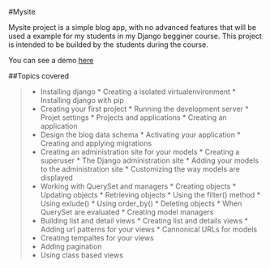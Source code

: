 #Mysite 

Mysite project is a simple blog app, with no advanced features that will be used a example for my students in my Django begginer course.
This project is intended to be builded by the students during the course.

You can see a demo [here](http://italosds.pythonanywhere.com/blog)

##Topics covered
>* Installing django
    * Creating a isolated virtualenvironment
    * Installing django with pip
>* Creating your first project
    * Running the development server
    * Projet settings
    * Projects and applications
    * Creating an application
>* Design the blog data schema
    * Activating your application
    * Creating and applying migrations
>* Creating an administration site for your models
    * Creating a superuser
    * The Django administration site
    * Adding your models to the administration site
    * Customizing the way models are displayed
>* Working with QuerySet and managers
    * Creating objects
    * Updating objects
    * Retrieving objects
        * Using the filter() method
        * Using exlude()
        * Using order_by()
    * Deleting objects
    * When QuerySet are evaluated
    * Creating model managers
>* Building list and detail views
    * Creating list and details views
    * Adding url patterns for your views
    * Cannonical URLs for models
>* Creating tempaltes for your views
>* Adding pagination
>* Using class based views